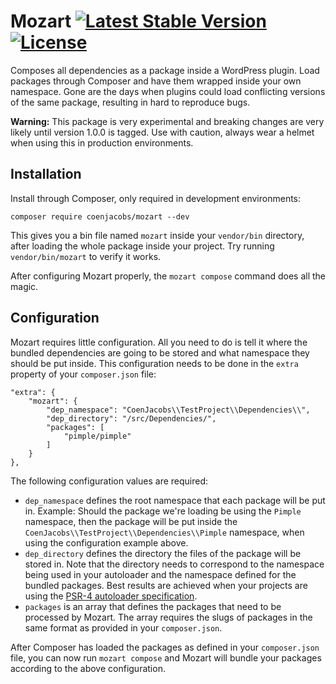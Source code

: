 # Mozart [![Latest Stable Version](https://poser.pugx.org/coenjacobs/mozart/v/stable.svg?format=flat-square)](https://packagist.org/packages/coenjacobs/mozart) [![License](https://poser.pugx.org/coenjacobs/mozart/license.svg?format=flat-square)](https://packagist.org/packages/coenjacobs/mozart)
Composes all dependencies as a package inside a WordPress plugin. Load packages through Composer and have them wrapped inside your own namespace. Gone are the days when plugins could load conflicting versions of the same package, resulting in hard to reproduce bugs.

**Warning:** This package is very experimental and breaking changes are very likely until version 1.0.0 is tagged. Use with caution, always wear a helmet when using this in production environments.

## Installation
Install through Composer, only required in development environments:

`composer require coenjacobs/mozart --dev`

This gives you a bin file named `mozart` inside your `vendor/bin` directory, after loading the whole package inside your project. Try running `vendor/bin/mozart` to verify it works.

After configuring Mozart properly, the `mozart compose` command does all the magic.

## Configuration
Mozart requires little configuration. All you need to do is tell it where the bundled dependencies are going to be stored and what namespace they should be put inside. This configuration needs to be done in the `extra` property of your `composer.json` file:

```
"extra": {
    "mozart": {
        "dep_namespace": "CoenJacobs\\TestProject\\Dependencies\\",
        "dep_directory": "/src/Dependencies/",
        "packages": [
            "pimple/pimple"
        ]
    }
},
```

The following configuration values are required:

- `dep_namespace` defines the root namespace that each package will be put in. Example: Should the package we're loading be using the `Pimple` namespace, then the package will be put inside the `CoenJacobs\\TestProject\\Dependencies\\Pimple` namespace, when using the configuration example above.
- `dep_directory` defines the directory the files of the package will be stored in. Note that the directory needs to correspond to the namespace being used in your autoloader and the namespace defined for the bundled packages. Best results are achieved when your projects are using the [PSR-4 autoloader specification](http://www.php-fig.org/psr/psr-4/).
- `packages` is an array that defines the packages that need to be processed by Mozart. The array requires the slugs of packages in the same format as provided in your `composer.json`.

After Composer has loaded the packages as defined in your `composer.json` file, you can now run `mozart compose` and Mozart will bundle your packages according to the above configuration.